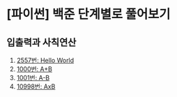 # [파이썬] 백준 단계별로 풀어보기
## 입출력과 사칙연산
1. [2557번: Hello World](./python/2557.md)
2. [1000번: A+B](./python/1000.md)
3. [1001번: A-B](./python/1001.md)
4. [10998번: AxB](./python/10998.md)